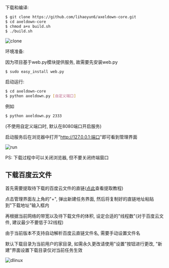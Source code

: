 下载和编译:

``` bash
$ git clone https://github.com/lihaoyun6/axeldown-core.git
$ cd axeldown-core
$ chmod a+x build.sh
$ ./build.sh
```
![clone](https://github.com/lihaoyun6/axeldown-core/blob/master/screenshot/build.jpg)

环境准备:

因为项目基于web.py模块提供服务, 故需要先安装web.py

``` bash
$ sudo easy_install web.py
```

启动运行:

``` bash
$ cd axeldown-core
$ python axeldown.py [自定义端口]
```
例如
``` bash
$ python axeldown.py 2333
```
(不使用自定义端口时, 默认在8080端口开启服务)

启动服务后在浏览器中打开"<http://127.0.0.1:端口>"即可看到管理界面

![run](https://github.com/lihaoyun6/axeldown-core/blob/master/screenshot/run.jpg)

PS: 下载过程中可以关闭浏览器, 但不要关闭终端窗口

## 下载百度云文件

首先需要提取待下载的百度云文件的直链([点此](baidu.md)查看提取教程)

点击管理界面左上角的"+", 弹出新建任务界面, 然后将复制好的直链地址粘贴到"下载地址"输入框内

再根据当前网络的带宽以及待下载文件的体积, 设定合适的"线程数"(对于百度云文件, 建议最少不要低于32线程)

由于当前版本不支持自动解析百度云直链文件名, 需要手动设置文件名

默认下载目录为当前用户的家目录, 如需永久更改请使用"设置"按钮进行更改, "新建"界面设置下载目录仅对当前任务生效

![dlinux](https://github.com/lihaoyun6/axeldown-core/blob/master/screenshot/downlinux.jpg)
